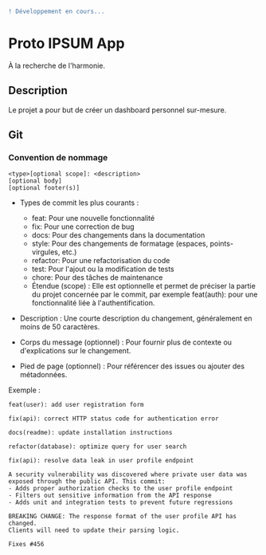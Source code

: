 ```diff
! Développement en cours...
```

# Proto IPSUM App

À la recherche de l'harmonie.

## Description

Le projet a pour but de créer un dashboard personnel sur-mesure.

## Git
### Convention de nommage
```
<type>[optional scope]: <description>
[optional body]
[optional footer(s)]
```
* Types de commit les plus courants :
  - feat: Pour une nouvelle fonctionnalité
  - fix: Pour une correction de bug
  - docs: Pour des changements dans la documentation
  - style: Pour des changements de formatage (espaces, points-virgules, etc.)
  - refactor: Pour une refactorisation du code
  - test: Pour l'ajout ou la modification de tests
  - chore: Pour des tâches de maintenance
  - Étendue (scope) : Elle est optionnelle et permet de préciser la partie du projet concernée par le commit, par exemple feat(auth): pour une fonctionnalité liée à l'authentification.

* Description : Une courte description du changement, généralement en moins de 50 caractères.

* Corps du message (optionnel) : Pour fournir plus de contexte ou d'explications sur le changement.

* Pied de page (optionnel) : Pour référencer des issues ou ajouter des métadonnées.

Exemple :
```
feat(user): add user registration form
```
```
fix(api): correct HTTP status code for authentication error
```
```
docs(readme): update installation instructions
```
```
refactor(database): optimize query for user search
```
```
fix(api): resolve data leak in user profile endpoint

A security vulnerability was discovered where private user data was
exposed through the public API. This commit:
- Adds proper authorization checks to the user profile endpoint
- Filters out sensitive information from the API response
- Adds unit and integration tests to prevent future regressions

BREAKING CHANGE: The response format of the user profile API has changed.
Clients will need to update their parsing logic.

Fixes #456
```